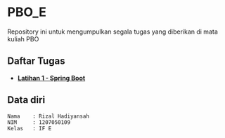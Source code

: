 # PBO_E
Repository ini untuk mengumpulkan segala tugas yang diberikan di mata kuliah PBO

## Daftar Tugas
- **[Latihan 1 - Spring Boot](latihan1)**

## Data diri
```
Nama    : Rizal Hadiyansah
NIM     : 1207050109
Kelas   : IF E
```
